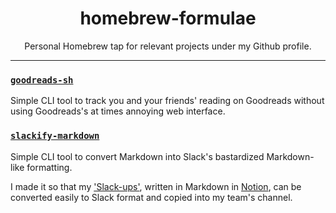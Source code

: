 <h1 align="center">homebrew-formulae</h1>
<p align="center">Personal Homebrew tap for relevant projects under my Github profile.</p>

----

### [`goodreads-sh`](https://github.com/thundergolfer/goodreads-sh)

Simple CLI tool to track you and your friends' reading on Goodreads
without using Goodreads's at times annoying web interface.

### [`slackify-markdown`](https://github.com/thundergolfer/slackify-markdown)

Simple CLI tool to convert Markdown into Slack's bastardized Markdown-like formatting.

I made it so that my ['Slack-ups'](https://medium.com/@ryzmen/in-our-company-we-started-doing-slack-ups-variation-of-stand-ups-on-slack-channel-d93076270727), written in Markdown in [Notion](https://www.notion.so), can be converted easily to Slack format and copied into my team's channel. 
